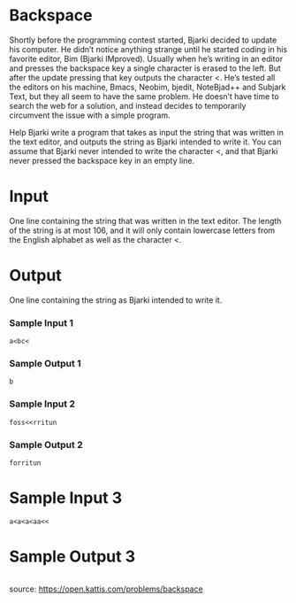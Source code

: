 # Backspace
Shortly before the programming contest started, Bjarki decided to update his computer. He didn’t notice anything strange until he started coding in his favorite editor, Bim (Bjarki IMproved). Usually when he’s writing in an editor and presses the backspace key a single character is erased to the left. But after the update pressing that key outputs the character <. He’s tested all the editors on his machine, Bmacs, Neobim, bjedit, NoteBjad++ and Subjark Text, but they all seem to have the same problem. He doesn’t have time to search the web for a solution, and instead decides to temporarily circumvent the issue with a simple program.

Help Bjarki write a program that takes as input the string that was written in the text editor, and outputs the string as Bjarki intended to write it. You can assume that Bjarki never intended to write the character <, and that Bjarki never pressed the backspace key in an empty line.

# Input
One line containing the string that was written in the text editor. The length of the string is at most 106, and it will only contain lowercase letters from the English alphabet as well as the character <.

# Output
One line containing the string as Bjarki intended to write it.

### Sample Input 1
```
a<bc<
```
### Sample Output 1
```
b
```

### Sample Input 2
```
foss<<rritun
```
### Sample Output 2
```
forritun
```
# Sample Input 3
```
a<a<a<aa<<
```
# Sample Output 3
```
```

source: https://open.kattis.com/problems/backspace
